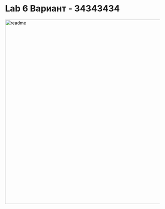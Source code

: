# Lab 6 Вариант - 34343434
<img width="600" alt="readme" src="https://user-images.githubusercontent.com/81740016/120529882-920a2e80-c3e5-11eb-8dc2-fb7c2b5d8c8e.png">
